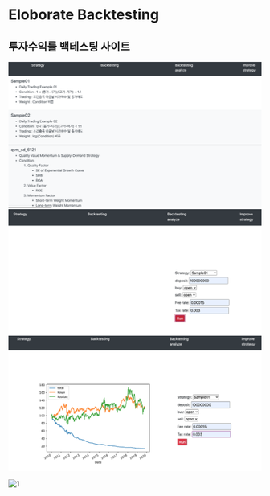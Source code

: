 # Eloborate Backtesting
## 투자수익률 백테스팅 사이트


![](./static/1.png)
![](./static/2.png)
![](./static/3.png)

![1](./static/analyze.png)

